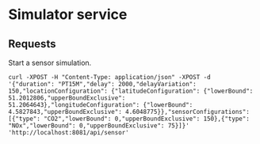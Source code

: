 # Simulator service

## Requests

Start a sensor simulation.

    curl -XPOST -H "Content-Type: application/json" -XPOST -d '{"duration": "PT15M","delay": 2000,"delayVariation": 150,"locationConfiguration": {"latitudeConfiguration": {"lowerBound": 51.2012806,"upperBoundExclusive": 51.2064643},"longitudeConfiguration": {"lowerBound": 4.5827843,"upperBoundExclusive": 4.6048775}},"sensorConfigurations": [{"type": "CO2","lowerBound": 0,"upperBoundExclusive": 150},{"type": "NOx","lowerBound": 0,"upperBoundExclusive": 75}]}' 'http://localhost:8081/api/sensor'
